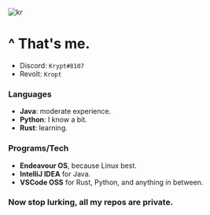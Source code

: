 ![kr](https://user-images.githubusercontent.com/61960905/179256710-27bcc2a1-db00-44ee-ab8d-6498d0281602.png)

# ^ That's me.

- Discord: `Krypt#8107`
- Revolt: `Kropt`


### Languages
- **Java**: moderate experience.
- **Python**: I know a bit.
- **Rust**: learning.

### Programs/Tech
- **Endeavour OS**, because Linux best.
- **IntelliJ IDEA** for Java.
- **VSCode OSS** for Rust, Python, and anything in between.



### Now stop lurking, all my repos are private.
